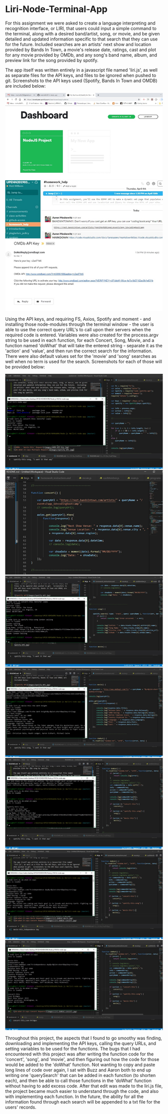 # Liri-Node-Terminal-App

For this assignment we were asked to create a language interpreting and recognition interface, or LIRI, that users could input a simple command to the terminal, along with a desired band/artist, song, or movie, and be given detailed and updated information specific to that search that they can use for the future.  Included searches are an artists' next show and location provided by Bands In Town, a movie's release date, ratings, cast and plot for any movie provided by OMDb, and any song's band name, album, and preview link for the song provided by spotify.

The app itself was written entirely in a javascript file named 'liri.js', as well as separate files for the API keys, and files to be ignored when pushed to git.  Screenshots to the API keys used (Spotify, Bands In Town and OMDB) are included below:

![Spotify API](images/Spotify-API.jpg)
![BandsInTown API](images/BandsInTown-API.jpg)
![OMDb API](images/OMDb-API-Key.jpg)

Using the API keys, and requiring FS, Axios, Spotify and moment - and installing those node-modules through the terminal window - the user is able to use the correct query URL's to call upon their servers when the required code is entered.  Variables were also created for the process.argv string to be used in each function, for each Concert, Song, Movie, and a function named 'doWhat' that will take the entered string - separate it as the 'action' and 'value', and then run the correct search for the information.  There were also default values set for the 'movie' and 'song' searches as well when no term is used for the search.  Screenshots for each of those will be provided below:

![BandsInTown - 'concert-this' Request](images/Liri-ConcertThis.jpg)
![concert-this - Code](images/Liri-ConcertThis-Code.jpg)
![Spotify - 'song-this' Request](images/Liri-SpotifyThisSong.jpg)
![OMDb - 'movie-this' Request](images/Liri-MovieThis.jpg)
![do-what-it-says Song Requests](images/Liri-doWhat-song.jpg)
![do-what-it-says Movie Requests](images/Liri-doWhat-movie.jpg)
![do-what-it-says Concert Requests](images/Liri-doWhat-concert.jpg)

Throughout this project, the aspects that I found to go smoothy was finding, downloading and implementing the API keys, calling the query URLs, and setting variables to be used for the functions.  The bugs that I had encountered with this project was after writing the function code for the 'concert', 'song', and 'movie', and then figuring out how the code for those would be added to the 'doWhat' function.  Not wanting to copy and paste long lines of code over again, I sat with Buzz and Aaron both to end up writing one 'querySearch' that can be added in each function (to shorten each), and then be able to call those functions in the 'doWhat' function without having to add excess code.  After that edit was made to the liri.js file, the project became much easier to understand through the code, and also with implementing each function.  In the future, the ability for all the information found through each search will be appended to a txt file for the users' records.
